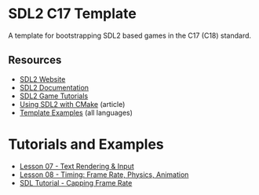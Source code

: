 # SDL2 C17 Template

A template for bootstrapping SDL2 based games in the C17 (C18) standard.

## Resources
* [SDL2 Website](https://www.libsdl.org/)
* [SDL2 Documentation](https://wiki.libsdl.org/FrontPage)
* [SDL2 Game Tutorials](https://www.parallelrealities.co.uk/tutorials/)
* [Using SDL2 with CMake](https://trenki2.github.io/blog/2017/06/02/using-sdl2-with-cmake/) (article)
* [Template Examples](https://github.com/xyproto/sdl2-examples) (all languages)

# Tutorials and Examples
* [Lesson 07 - Text Rendering & Input](https://thenumbat.github.io/cpp-course/sdl2/07/07.html)
* [Lesson 08 - Timing: Frame Rate, Physics, Animation](https://thenumbat.github.io/cpp-course/sdl2/08/08.html)
* [SDL Tutorial - Capping Frame Rate](https://lazyfoo.net/tutorials/SDL/25_capping_frame_rate/index.php)
